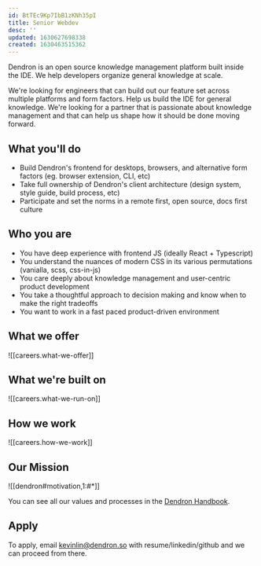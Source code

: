 ```yaml
---
id: BtTEc9Kp7IbB1zKNh35pI
title: Senior Webdev
desc: ''
updated: 1630627698338
created: 1630463515362
---
```


Dendron is an open source knowledge management platform built inside the IDE. We help developers organize general knowledge at scale. 

We're looking for engineers that can build out our feature set across multiple platforms and form factors. Help us build the IDE for general knowledge.  We're looking for a partner that is passionate about knowledge management and that can help us shape how it should be done moving forward.

## What you'll do
- Build Dendron's frontend for desktops, browsers, and alternative form factors (eg. browser extension, CLI, etc) 
- Take full ownership of Dendron's client architecture (design system, style guide, build process, etc)
- Participate and set the norms in a remote first, open source, docs first culture

## Who you are
- You have deep experience with frontend JS (ideally React + Typescript)
- You understand the nuances of modern CSS in its various permutations (vanialla, scss, css-in-js)
- You care deeply about knowledge management and user-centric product development
- You take a thoughtful approach to decision making and know when to make the right tradeoffs
- You want to work in a fast paced product-driven environment

## What we offer
![[careers.what-we-offer]]

## What we're built on 
![[careers.what-we-run-on]]

## How we work
![[careers.how-we-work]]

## Our Mission

![[dendron#motivation,1:#*]]

You can see all our values and processes in the [Dendron Handbook](https://handbook.dendron.so/notes/b89ba854-72fb-4ebc-a8a0-55960b89e9dc.html).

## Apply

To apply, email kevinlin@dendron.so with resume/linkedin/github and we can proceed from there. 

